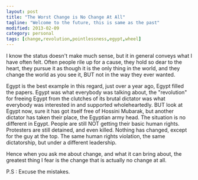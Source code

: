 ```yaml
---
layout: post
title: "The Worst Change is No Change At All"
tagline: "Welcome to the future, this is same as the past"
modified: 2013-02-09
category: personal
tags: [change,revolution,pointlessness,egypt,wheel]
---
```



I know the status doesn't make much sense, but it in general conveys what I have often felt. Often people rile up for a cause, they hold so dear to the heart, they pursue it as though it is the only thing in the world, and they change the world as you see it, BUT not in the way they ever wanted.

Egypt is the best example in this regard, just over a year ago, Egypt filled the papers. Egypt was what everybody was talking about, the "revolution" for freeing Egypt from the clutches of its brutal dictator was what everybody was interested in and supported wholeheartedly. BUT look at Egypt now, sure it has got itself free of Hossini Mubarak, but another dictator has taken their place, the Egyptian army head. The situation is no different in Egypt. People are still NOT getting their basic human rights. Protesters are still detained, and even killed. Nothing has changed, except for the guy at the top. The same human rights violation, the same dictatorship, but under a different leadership.

Hence when you ask me about change, and what it can bring about, the greatest thing I fear is the change that is actually no change at all.

P.S : Excuse the mistakes.